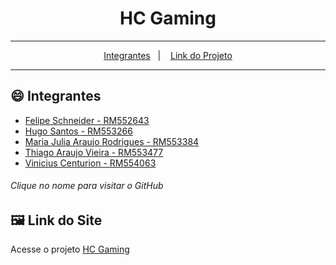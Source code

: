 <div align="center">
  <h1>HC Gaming</h1>
</div>
<hr/>

<p align="center">
  <a href="#smile-Integrantes">Integrantes</a>&nbsp;&nbsp;&nbsp;|&nbsp;&nbsp;&nbsp;
  <a href="#framed_picture-Layout">Link do Projeto</a>
</p>
<hr/>

## :smile: Integrantes

- [Felipe Schneider - RM552643](https://github.com/felpschneider)
- [Hugo Santos - RM553266](https://github.com/ThiagoAraujot/CP1-WebDevelopment/commits?author=guguim)
- [Maria Julia Araujo Rodrigues - RM553384](https://github.com/majuaraujo)
- [Thiago Araujo Vieira - RM553477](https://github.com/ThiagoAraujot)
- [Vinicius Centurion - RM554063](https://github.com/vinicenturion)

###### Clique no nome para visitar o GitHub

## :framed_picture: Link do Site

Acesse o projeto [HC Gaming](https://sprint4-front-end.vercel.app/)
